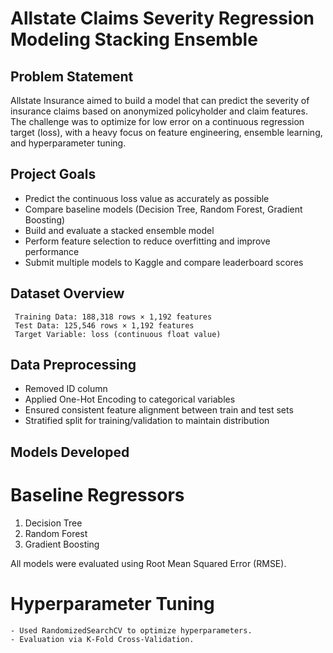 # Allstate Claims Severity Regression Modeling Stacking Ensemble

  ## Problem Statement
  Allstate Insurance aimed to build a model that can predict the severity of insurance claims based on anonymized policyholder and claim features. The challenge was to
  optimize for low error on a continuous regression target (loss), with a heavy focus on feature engineering, ensemble learning, and hyperparameter tuning.

  ## Project Goals
  - Predict the continuous loss value as accurately as possible
  - Compare baseline models (Decision Tree, Random Forest, Gradient Boosting)
  - Build and evaluate a stacked ensemble model
  - Perform feature selection to reduce overfitting and improve performance
  - Submit multiple models to Kaggle and compare leaderboard scores

   ## Dataset Overview
     Training Data: 188,318 rows × 1,192 features
     Test Data: 125,546 rows × 1,192 features
     Target Variable: loss (continuous float value)
     
   ## Data Preprocessing
   - Removed ID column
   - Applied One-Hot Encoding to categorical variables
   - Ensured consistent feature alignment between train and test sets
   - Stratified split for training/validation to maintain distribution

   ## Models Developed
   # Baseline Regressors
   1. Decision Tree
   2. Random Forest
   3. Gradient Boosting
      
   All models were evaluated using Root Mean Squared Error (RMSE).
    
   # Hyperparameter Tuning
    - Used RandomizedSearchCV to optimize hyperparameters.
    - Evaluation via K-Fold Cross-Validation.


   
   





